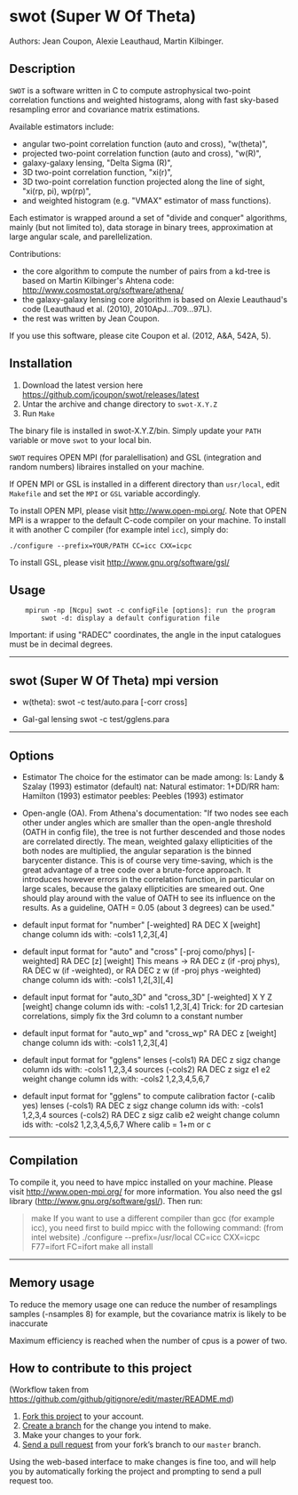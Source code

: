 # swot (Super W Of Theta)

Authors: Jean Coupon, Alexie Leauthaud, Martin Kilbinger.

## Description

`SWOT` is a software written in C to compute astrophysical two-point correlation functions and weighted histograms, along with fast sky-based resampling error and covariance matrix estimations.

Available estimators include:
- angular two-point correlation function (auto and cross), "w(theta)",
- projected two-point correlation function (auto and cross), "w(R)",
- galaxy-galaxy lensing, "Delta Sigma (R)",
- 3D two-point correlation function, "xi(r)",
- 3D two-point correlation function projected along the line of sight, "xi(rp, pi), wp(rp)",
- and weighted histogram (e.g. "VMAX" estimator of mass functions).

Each estimator is wrapped around a set of "divide and conquer" algorithms, mainly (but not limited to), data storage in binary trees, approximation at large angular scale, and parellelization.

Contributions:
- the core algorithm to compute the number of pairs from a kd-tree is based on Martin Kilbinger's Ahtena code: http://www.cosmostat.org/software/athena/
- the galaxy-galaxy lensing core algorithm is based on Alexie Leauthaud's code (Leauthaud et al. (2010),  2010ApJ...709...97L).
- the rest was written by Jean Coupon.

If you use this software, please cite Coupon et al. (2012, A&A, 542A, 5).

## Installation

1. Download the latest version here https://github.com/jcoupon/swot/releases/latest
2. Untar the archive and change directory to `swot-X.Y.Z`
3. Run `Make`

The binary file is installed in swot-X.Y.Z/bin. Simply update your `PATH` variable or move `swot` to your local bin.

`SWOT` requires OPEN MPI (for paralellisation) and GSL (integration and random numbers) libraires installed on your machine. 

If OPEN MPI or GSL is installed in a different directory than `usr/local`, edit `Makefile` and set the `MPI` or `GSL` variable accordingly.

To install OPEN MPI, please visit http://www.open-mpi.org/. Note that OPEN MPI is a wrapper to the default C-code compiler on your machine. To install it with another C compiler (for example intel `icc`), simply do:
``` 
./configure --prefix=YOUR/PATH CC=icc CXX=icpc
```

To install GSL, please visit http://www.gnu.org/software/gsl/


## Usage


```
	mpirun -np [Ncpu] swot -c configFile [options]: run the program
        swot -d: display a default configuration file
```


Important: if using "RADEC" coordinates, the angle
in the input catalogues must be in decimal degrees.

-------------------------------------------------------------------------
swot (Super W Of Theta)  mpi version                                     
-------------------------------------------------------------------------

* w(theta):
swot -c test/auto.para [-corr cross]

* Gal-gal lensing
swot -c test/gglens.para

-------------------------------------------------------------------------
Options
-------------------------------------------------------------------------

* Estimator
The choice for the estimator can be made among:
ls: Landy & Szalay (1993) estimator (default)
nat: Natural estimator: 1+DD/RR
ham: Hamilton (1993) estimator
peebles: Peebles (1993) estimator

* Open-angle (OA). From Athena's documentation:
"If two nodes see each other under angles which are smaller than the open-angle
threshold (OATH in config file), the tree is not further descended and those
nodes are correlated directly. The mean, weighted galaxy ellipticities of the
both nodes are multiplied, the angular separation is the binned barycenter
distance.  This is of course very time-saving, which is the great advantage of a
tree code over a brute-force approach. It introduces however errors in the
correlation function, in particular on large scales, because the galaxy
ellipticities are smeared out. One should play around with the value of OATH to
see its influence on the results. As a guideline, OATH = 0.05 (about 3 degrees)
can be used."

* default input format for "number" [-weighted]
RA DEC X [weight]
change column ids with: -cols1 1,2,3[,4]

* default input format for "auto" and "cross" [-proj como/phys] [-weighted]
RA DEC [z] [weight]
This means -> RA DEC z (if -proj phys), RA DEC w (if -weighted), 
or  RA DEC z w (if -proj phys -weighted) 
change column ids with: -cols1 1,2[,3][,4]

* default input format for "auto_3D" and "cross_3D" [-weighted]
X Y Z [weight]
change column ids with: -cols1 1,2,3[,4]
Trick: for 2D cartesian correlations, simply fix the 3rd column
to a constant number

* default input format for "auto_wp" and "cross_wp"
RA DEC z [weight]
change column ids with: -cols1 1,2,3[,4]

* default input format for "gglens"
lenses (-cols1) RA DEC z sigz
change column ids with: -cols1 1,2,3,4
sources (-cols2) RA DEC z sigz e1 e2 weight
change column ids with: -cols2 1,2,3,4,5,6,7

* default input format for "gglens" to compute calibration factor (-calib yes)
lenses (-cols1) RA DEC z sigz
change column ids with: -cols1 1,2,3,4
sources (-cols2) RA DEC z sigz calib e2 weight
change column ids with: -cols2 1,2,3,4,5,6,7
Where calib = 1+m or c

-------------------------------------------------------------------------
Compilation
-------------------------------------------------------------------------

To compile it, you need to have mpicc installed on your 
machine. Please visit http://www.open-mpi.org/ for more 
information. You also need the gsl library
(http://www.gnu.org/software/gsl/). Then run:
> make
If you want to use a different compiler than gcc (for example icc),
you need first to build mpicc with the following command:
(from intel website)
> ./configure --prefix=/usr/local CC=icc CXX=icpc F77=ifort FC=ifort
> make all install

-------------------------------------------------------------------------
Memory usage
-------------------------------------------------------------------------

To reduce the memory usage one can reduce the number of resamplings samples 
(-nsamples 8) for example, but the covariance matrix is likely to be 
inaccurate

Maximum efficiency is reached when the number of cpus is a power of two.


## How to contribute to this project

(Workflow taken from https://github.com/github/gitignore/edit/master/README.md)

1. [Fork this project][fork] to your account.
2. [Create a branch][branch] for the change you intend to make.
3. Make your changes to your fork.
4. [Send a pull request][pr] from your fork’s branch to our `master` branch.

Using the web-based interface to make changes is fine too, and will help you
by automatically forking the project and prompting to send a pull request too.

[fork]: http://help.github.com/forking/
[branch]: https://help.github.com/articles/creating-and-deleting-branches-within-your-repository
[pr]: http://help.github.com/pull-requests/


